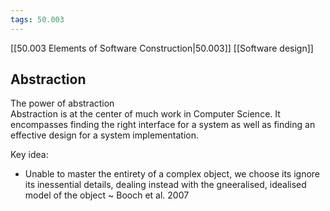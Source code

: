 ```yaml
---
tags: 50.003
---
```

[[50.003 Elements of Software Construction|50.003]]
[[Software design]]

## Abstraction
The power of abstraction  
Abstraction is at the center of much work in Computer Science. It encompasses finding the right interface for a system as well as finding an effective design for a system implementation.

Key idea:
- Unable to master the entirety of a complex object, we choose its ignore its inessential details, dealing instead with the gneeralised, idealised model of the object ~ Booch et al. 2007

